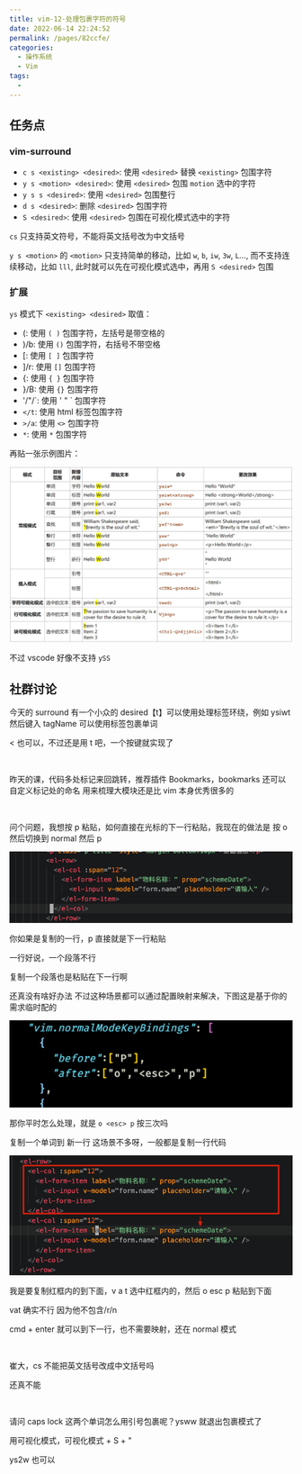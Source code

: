 ```yaml
---
title: vim-12-处理包裹字符的符号
date: 2022-06-14 22:24:52
permalink: /pages/82ccfe/
categories:
  - 操作系统
  - Vim
tags:
  -
---
```

## 任务点

### vim-surround

- `c s <existing> <desired>`: 使用 `<desired>` 替换 `<existing>` 包围字符
- `y s <motion> <desired>`: 使用 `<desired>` 包围 `motion` 选中的字符
- `y s s <desired>`: 使用 `<desired>` 包围整行
- `d s <desired>`: 删除 `<desired>` 包围字符
- `S <desired>`: 使用 `<desired>` 包围在可视化模式选中的字符

`cs` 只支持英文符号，不能将英文括号改为中文括号

`y s <motion>` 的 `<motion>` 只支持简单的移动，比如 `w`, `b`, `iw`, `3w`, `L`..., 而不支持连续移动，比如 `lll`, 此时就可以先在可视化模式选中，再用 `S <desired>` 包围

### 扩展

`ys` 模式下 `<existing> <desired>` 取值：

- (: 使用 `( )` 包围字符，左括号是带空格的
- )/b: 使用 `()` 包围字符，右括号不带空格
- [: 使用 `[ ]` 包围字符
- ]/r: 使用 `[]` 包围字符
- {: 使用 `{ }` 包围字符
- }/B: 使用 `{}` 包围字符
- '/"/\`: 使用 ' " \` 包围字符
- `</t`: 使用 html 标签包围字符
- `>/a`: 使用 `<>` 包围字符
- `*`: 使用 `*` 包围字符

再贴一张示例图片：

![](../../.vuepress/public/img/vim/038.jpg)

不过 vscode 好像不支持 `ySS`

## 社群讨论

今天的 surround 有一个小众的 desired【t】可以使用处理标签环绕，例如 ysiwt 然后键入 tagName 可以使用标签包裹单词

< 也可以，不过还是用 t 吧，一个按键就实现了

<br />

昨天的课，代码多处标记来回跳转，推荐插件 Bookmarks，bookmarks 还可以自定义标记处的命名 用来梳理大模块还是比 vim 本身优秀很多的

<br />

问个问题，我想按 p 粘贴，如何直接在光标的下一行粘贴，我现在的做法是 按 o 然后切换到 normal 然后 p

![](../../.vuepress/public/img/vim/039.png)

你如果是复制的一行，p 直接就是下一行粘贴

一行好说，一个段落不行

复制一个段落也是粘贴在下一行啊

还真没有啥好办法 不过这种场景都可以通过配置映射来解决，下图这是基于你的需求临时配的

![](../../.vuepress/public/img/vim/040.png)

那你平时怎么处理，就是 `o <esc> p` 按三次吗

复制一个单词到 新一行 这场景不多呀，一般都是复制一行代码

![](../../.vuepress/public/img/vim/041.png)

我是要复制红框内的到下面，v a t 选中红框内的，然后 o esc p 粘贴到下面

vat 确实不行 因为他不包含/r/n

cmd + enter 就可以到下一行，也不需要映射，还在 normal 模式

<br />

崔大，cs 不能把英文括号改成中文括号吗

还真不能

<br />

请问 caps lock 这两个单词怎么用引号包裹呢？ysww 就退出包裹模式了

用可视化模式，可视化模式 + S + "

ys2w 也可以
